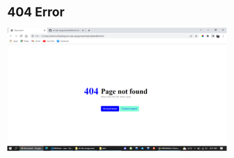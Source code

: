 
# 404 Error
![Screenshot (1)](https://github.com/ssushantp/wt-lab-assignment/blob/main/lab/lab4/Screenshot%20(13).png)
